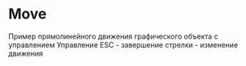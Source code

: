 # Move
Пример прямолинейного движения графического объекта с управлением
Управление ESC - завершение
           стрелки - изменение движения
